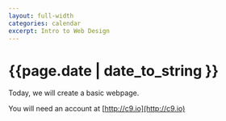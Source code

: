 ```yaml
---
layout: full-width
categories: calendar
excerpt: Intro to Web Design
---
```

# {{page.date | date_to_string }} #

Today, we will create a basic webpage.

You will need an account at [http://c9.io](http://c9.io)


